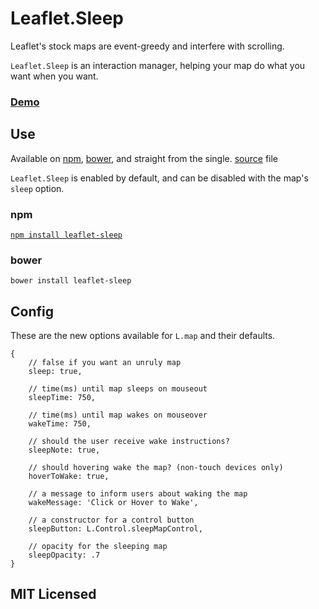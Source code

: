 # Leaflet.Sleep

Leaflet's stock maps are event-greedy and interfere with scrolling.

`Leaflet.Sleep` is an interaction manager, helping your
map do what you want when you want.

### [Demo](http://cliffcloud.github.io/Leaflet.Sleep)

## Use

Available on [npm](#npm), [bower](#bower), and straight from the single.
[source](https://github.com/CliffCloud/Leaflet.Sleep/blob/master/Leaflet.Sleep.js)
file

`Leaflet.Sleep` is enabled by default, and can be disabled with the map's `sleep`
option.

### npm

[`npm install leaflet-sleep`](https://www.npmjs.com/package/leaflet-sleep)

### bower

`bower install leaflet-sleep`

## Config

These are the new options available for `L.map` and their defaults.

    {
        // false if you want an unruly map
        sleep: true,

        // time(ms) until map sleeps on mouseout
        sleepTime: 750,

        // time(ms) until map wakes on mouseover
        wakeTime: 750,

        // should the user receive wake instructions?
        sleepNote: true,

        // should hovering wake the map? (non-touch devices only)
        hoverToWake: true,

        // a message to inform users about waking the map
        wakeMessage: 'Click or Hover to Wake',

        // a constructor for a control button
        sleepButton: L.Control.sleepMapControl,

        // opacity for the sleeping map
        sleepOpacity: .7
    }

## MIT Licensed
